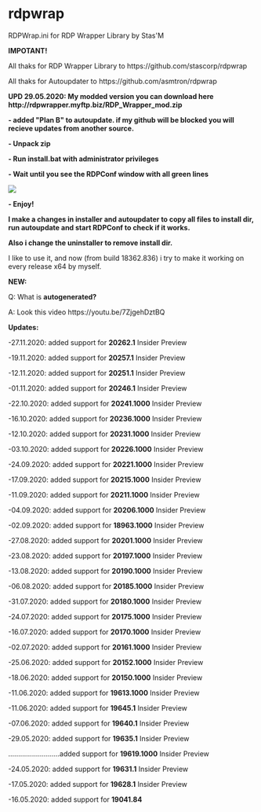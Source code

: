 # rdpwrap
RDPWrap.ini for RDP Wrapper Library by Stas'M
<p><b>IMPOTANT!</b>
<p>All thaks for RDP Wrapper Library to https://github.com/stascorp/rdpwrap
<p>All thaks for Autoupdater to https://github.com/asmtron/rdpwrap
<p> <b>UPD 29.05.2020: My modded version you can download here http://rdpwrapper.myftp.biz/RDP_Wrapper_mod.zip
<p>- added "Plan B" to autoupdate. if my github will be blocked you will recieve updates from another source.
<p>- Unpack zip
<p>- Run install.bat with administrator privileges
<p>- Wait until you see the RDPConf window with all green lines
<p> <img src=https://b.radikal.ru/b28/2005/47/505a630a9521.png>
<p>- Enjoy!
<p>I make a changes in installer and autoupdater to  copy all files to install dir, run autoupdate and start RDPConf to check if it works.
<p>Also i change the uninstaller to remove install dir.</b>
<p>
<p>I like to use it, and now (from build 18362.836) i try to make it working on every release x64 by myself.
<p><b>NEW:</b> 
<p>Q: What is <b>autogenerated?</b>
<p>A: Look this video https://youtu.be/7ZjgehDztBQ</b>
<p>
<p><b>Updates:</b> 
<p>-27.11.2020: added support for <b>20262.1</b> Insider Preview
<p>-19.11.2020: added support for <b>20257.1</b> Insider Preview
<p>-12.11.2020: added support for <b>20251.1</b> Insider Preview
<p>-01.11.2020: added support for <b>20246.1</b> Insider Preview
<p>-22.10.2020: added support for <b>20241.1000</b> Insider Preview
<p>-16.10.2020: added support for <b>20236.1000</b> Insider Preview
<p>-12.10.2020: added support for <b>20231.1000</b> Insider Preview
<p>-03.10.2020: added support for <b>20226.1000</b> Insider Preview
<p>-24.09.2020: added support for <b>20221.1000</b> Insider Preview
<p>-17.09.2020: added support for <b>20215.1000</b> Insider Preview
<p>-11.09.2020: added support for <b>20211.1000</b> Insider Preview
<p>-04.09.2020: added support for <b>20206.1000</b> Insider Preview
<p>-02.09.2020: added support for <b>18963.1000</b> Insider Preview
<p>-27.08.2020: added support for <b>20201.1000</b> Insider Preview
<p>-23.08.2020: added support for <b>20197.1000</b> Insider Preview
<p>-13.08.2020: added support for <b>20190.1000</b> Insider Preview
<p>-06.08.2020: added support for <b>20185.1000</b> Insider Preview
<p>-31.07.2020: added support for <b>20180.1000</b> Insider Preview
<p>-24.07.2020: added support for <b>20175.1000</b> Insider Preview
<p>-16.07.2020: added support for <b>20170.1000</b> Insider Preview
<p>-02.07.2020: added support for <b>20161.1000</b> Insider Preview
<p>-25.06.2020: added support for <b>20152.1000</b> Insider Preview
<p>-18.06.2020: added support for <b>20150.1000</b> Insider Preview
<p>-11.06.2020: added support for <b>19613.1000</b> Insider Preview
<p>-11.06.2020: added support for <b>19645.1</b> Insider Preview
<p>-07.06.2020: added support for <b>19640.1</b> Insider Preview
<p>-29.05.2020: added support for <b>19635.1</b> Insider Preview
<p>..........................added support for <b>19619.1000</b> Insider Preview
<p>-24.05.2020: added support for <b>19631.1</b> Insider Preview
<p>-17.05.2020: added support for <b>19628.1</b> Insider Preview
<p>-16.05.2020: added support for <b>19041.84</b>
